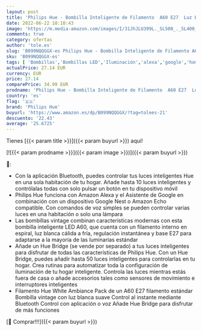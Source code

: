 ```yaml
---
layout: post
title: 'Philips Hue - Bombilla Inteligente de Filamento  A60 E27  Luz Blanca de Cálida a Fría  7W  Compatible con Alexa y Google Home  929002477501 '
date: 2022-06-22 18:10:43
image: 'https://m.media-amazon.com/images/I/31JhJLU399L._SL500_._SL400_.jpg'
comments: true
category: ofertas
author: 'tole.es'
slug: 'B099NQQGGX-es Philips Hue - Bombilla Inteligente de Filamento A60 E27...'
sku: 'B099NQQGGX-es'
tags: [ 'Bombillas','Bombillas LED','Iluminación','alexa','google','home','hue','philips','philips hue','🇪🇸', ]
actualPrice: 27.14 EUR
currency: EUR
price: 27.14
comparePrice: 34.99 EUR
prodname: 'Philips Hue - Bombilla Inteligente de Filamento  A60 E27  Luz Blanca de Cálida a Fría  7W  Compatible con Alexa y Google Home  929002477501 '
country: 'es'
flag: '🇪🇸'
brand: 'Philips Hue'
buyurl: 'https://www.amazon.es/dp/B099NQQGGX/?tag=tolees-21'
descuento: '22.43'
average: '25.6725'
---
```


Tienes [{{< param title >}}]({{< param buyurl >}}) aqui!

[![{{< param prodname >}}]({{< param image >}})]({{< param buyurl >}})

🔎:

- Con la aplicación Bluetooth, puedes controlar tus luces inteligentes Hue en una sola habitación de tu hogar. Añade hasta 10 luces inteligentes y contrólalas todas con solo pulsar un botón en tu dispositivo móvil
- Philips Hue funciona con Amazon Alexa y el Asistente de Google en combinación con un dispositivo Google Nest o Amazon Echo compatible. Con comandos de voz simples se pueden controlar varias luces en una habitación o solo una lámpara
- Las bombillas vintage combinan características modernas con esta bombilla inteligente LED A60, que cuenta con un filamento interno en espiral, luz blanca cálida a fría, regulación instantánea y base E27 para adaptarse a la mayoría de las luminarias estándar
- Añade un Hue Bridge (se vende por separado) a tus luces inteligentes para disfrutar de todas las características de Philips Hue. Con un Hue Bridge, puedes añadir hasta 50 luces inteligentes para controlarlas en tu hogar. Crea rutinas para automatizar toda la configuración de iluminación de tu hogar inteligente. Controla las luces mientras estás fuera de casa o añade accesorios tales como sensores de movimiento e interruptores inteligentes
- Filamento Hue White Ambiance Pack de un A60 E27 filamento estándar Bombilla vintage con luz blanca suave Control al instante mediante Bluetooth Control con aplicación o voz Añade Hue Bridge para disfrutar de más funciones

[🛒 Comprar!!!]({{< param buyurl >}})

